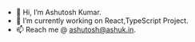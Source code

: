 - 👋 Hi, I’m Ashutosh Kumar.
- 🌱 I’m currently working on React,TypeScript Project.
- 📫 Reach me @ ashutosh@ashuk.in.

<!---
ashutoshk1950/ashutoshk1950 is a ✨ special ✨ repository because its `README.md` (this file) appears on your GitHub profile.
You can click the Preview link to take a look at your changes.
--->

